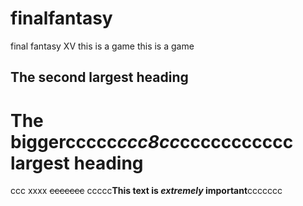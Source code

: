 # finalfantasy
final fantasy XV
this is a game
this is a game
## The second largest heading
# The biggercccc**c*ccc8cc*c**cccccccccc largest heading
ccc xxxx  ~~ccccccc~~
ccccc**This text is _extremely_ important**ccccccc
